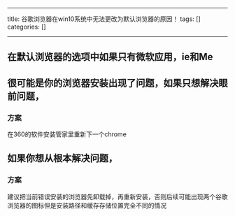 
--- 
title:  谷歌浏览器在win10系统中无法更改为默认浏览器的原因！ 
tags: []
categories: [] 

---
## 在默认浏览器的选项中如果只有微软应用，ie和Me

## 很可能是你的浏览器安装出现了问题，如果只想解决眼前问题，

### 方案

在360的软件安装管家里重新下一个chrome

## 如果你想从根本解决问题，

### 方案

建议把当前错误安装的浏览器先卸载掉，再重新安装，否则后续可能出现两个谷歌浏览器的图标但是安装路径和缓存存储位置完全不同的情况
